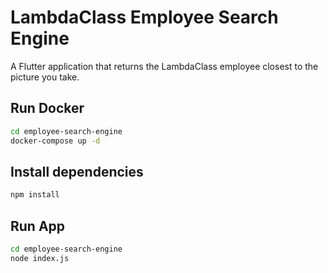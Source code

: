 # LambdaClass Employee Search Engine

A Flutter application that returns the LambdaClass employee closest to the picture you take.

## Run Docker

```bash
cd employee-search-engine
docker-compose up -d
```

## Install dependencies 
```bash
npm install
```

## Run App

```bash
cd employee-search-engine
node index.js
```
